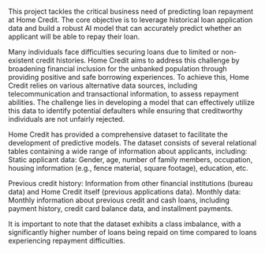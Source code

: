 This project tackles the critical business need of predicting loan repayment at Home Credit. The core objective is to leverage historical loan application data and build a robust AI model that can accurately predict whether an applicant will be able to repay their loan. 

Many individuals face difficulties securing loans due to limited or non-existent credit histories. Home Credit aims to address this challenge by broadening financial inclusion for the unbanked population through providing positive and safe borrowing experiences. To achieve this, Home Credit relies on various alternative data sources, including telecommunication and transactional information, to assess repayment abilities. The challenge lies in developing a model that can effectively utilize this data to identify potential defaulters while ensuring that creditworthy individuals are not unfairly rejected. 

Home Credit has provided a comprehensive dataset to facilitate the development of predictive models. The dataset consists of several relational tables containing a wide range of information about applicants, including: 
Static applicant data: Gender, age, number of family members, occupation, housing information (e.g., fence material, square footage), education, etc.

Previous credit history: Information from other financial institutions (bureau data) and Home Credit itself (previous applications data).
Monthly data: Monthly information about previous credit and cash loans, including payment history, credit card balance data, and installment payments. 

It is important to note that the dataset exhibits a class imbalance, with a significantly higher number of loans being repaid on time compared to loans experiencing repayment difficulties.
